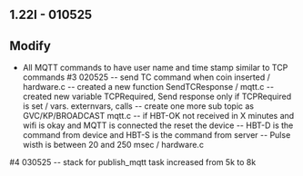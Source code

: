 ## 1.22I - 010525
## Modify
- All MQTT commands to have user name and time stamp similar to TCP commands
#3 020525
-- send TC command when coin inserted / hardware.c
-- created a new function SendTCResponse / mqtt.c
-- created new variable TCPRequired, Send response only if TCPRequired is set / vars. externvars, calls
-- create one more sub topic as GVC/KP/BROADCAST mqtt.c
-- if HBT-OK not received in X minutes and wifi is okay and MQTT is connected the reset the device
-- HBT-D is the command from device and HBT-S is the command from server
-- Pulse wisth is between 20 and 250 msec / hardware.c

#4 030525
-- stack for publish_mqtt task increased from 5k to 8k